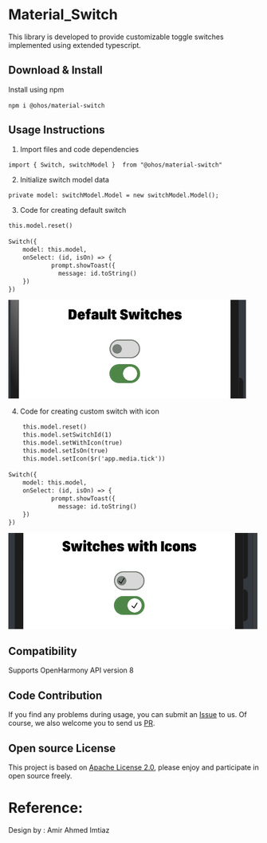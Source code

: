 # Material_Switch

This library is developed to provide customizable toggle switches  implemented using extended typescript.

## Download & Install

Install using npm

```npm i @ohos/material-switch```


## Usage Instructions

1. Import files and code dependencies

```ets
import { Switch, switchModel }  from "@ohos/material-switch"
```

2. Initialize switch model data

```
private model: switchModel.Model = new switchModel.Model();
```

3. Code for creating default switch

```
this.model.reset()

Switch({
    model: this.model,
    onSelect: (id, isOn) => {
            prompt.showToast({
              message: id.toString()
    })
})
```

![Default Switch](screenshots/1.png)

4. Code for creating custom switch with icon

```
    this.model.reset()
    this.model.setSwitchId(1)
    this.model.setWithIcon(true)
    this.model.setIsOn(true)
    this.model.setIcon($r('app.media.tick'))

Switch({
    model: this.model,
    onSelect: (id, isOn) => {
            prompt.showToast({
              message: id.toString()
    })
})
```

![Custom Switch](screenshots/2.png)


## Compatibility

Supports OpenHarmony API version 8

## Code Contribution

If you find any problems during usage, you can submit
an [Issue](https://github.com/Applib-OpenHarmony/Material_Ui_Switch/issues) to us. Of course, we also welcome you to
send us [PR](https://github.com/Applib-OpenHarmony/Material_Ui_Switch/pulls).

## Open source License

This project is based
on [Apache License 2.0](https://github.com/Applib-OpenHarmony/Material_Ui_Switch/blob/main/LICENSE), please enjoy and
participate in open source freely.

# Reference:

Design by : Amir Ahmed Imtiaz
